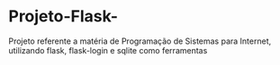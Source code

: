 # Projeto-Flask-
Projeto referente a matéria de Programação de Sistemas para Internet, utilizando flask, flask-login e sqlite como ferramentas
